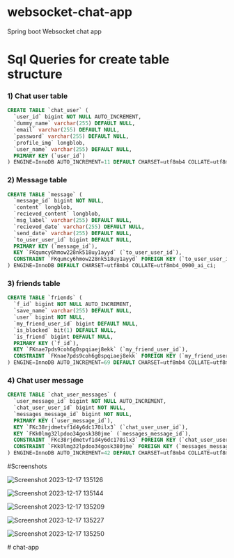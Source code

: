 # websocket-chat-app

Spring boot Websocket chat app

  

# Sql Queries for create table structure
###  1) Chat user table

```sql
CREATE TABLE `chat_user` (
  `user_id` bigint NOT NULL AUTO_INCREMENT,
  `dummy_name` varchar(255) DEFAULT NULL,
  `email` varchar(255) DEFAULT NULL,
  `password` varchar(255) DEFAULT NULL,
  `profile_img` longblob,
  `user_name` varchar(255) DEFAULT NULL,
  PRIMARY KEY (`user_id`)
) ENGINE=InnoDB AUTO_INCREMENT=11 DEFAULT CHARSET=utf8mb4 COLLATE=utf8mb4_0900_ai_ci;
```
###  2) Message table
```sql
CREATE TABLE `message` (
  `message_id` bigint NOT NULL,
  `content` longblob,
  `recieved_content` longblob,
  `msg_label` varchar(255) DEFAULT NULL,
  `recieved_date` varchar(255) DEFAULT NULL,
  `send_date` varchar(255) DEFAULT NULL,
  `to_user_user_id` bigint DEFAULT NULL,
  PRIMARY KEY (`message_id`),
  KEY `FKqumcy6hmow228nk518uy1ayyd` (`to_user_user_id`),
  CONSTRAINT `FKqumcy6hmow228nk518uy1ayyd` FOREIGN KEY (`to_user_user_id`) REFERENCES `chat_user` (`user_id`)
) ENGINE=InnoDB DEFAULT CHARSET=utf8mb4 COLLATE=utf8mb4_0900_ai_ci;
```
###  3) friends table
```sql
CREATE TABLE `friends` (
  `f_id` bigint NOT NULL AUTO_INCREMENT,
  `save_name` varchar(255) DEFAULT NULL,
  `user` bigint NOT NULL,
  `my_friend_user_id` bigint DEFAULT NULL,
  `is_blocked` bit(1) DEFAULT NULL,
  `is_friend` bigint DEFAULT NULL,
  PRIMARY KEY (`f_id`),
  KEY `FKnae7pds9coh6g0spqiaej8ekk` (`my_friend_user_id`),
  CONSTRAINT `FKnae7pds9coh6g0spqiaej8ekk` FOREIGN KEY (`my_friend_user_id`) REFERENCES `chat_user` (`user_id`)
) ENGINE=InnoDB AUTO_INCREMENT=69 DEFAULT CHARSET=utf8mb4 COLLATE=utf8mb4_0900_ai_ci;
```
###  4) Chat user message
```sql
CREATE TABLE `chat_user_messages` (
  `user_message_id` bigint NOT NULL AUTO_INCREMENT,
  `chat_user_user_id` bigint NOT NULL,
  `messages_message_id` bigint NOT NULL,
  PRIMARY KEY (`user_message_id`),
  KEY `FKc38rjdmetvf1d4y6dc170ilx3` (`chat_user_user_id`),
  KEY `FKk0lmg32lpdoo34gosk380jme` (`messages_message_id`),
  CONSTRAINT `FKc38rjdmetvf1d4y6dc170ilx3` FOREIGN KEY (`chat_user_user_id`) REFERENCES `chat_user` (`user_id`),
  CONSTRAINT `FKk0lmg32lpdoo34gosk380jme` FOREIGN KEY (`messages_message_id`) REFERENCES `message` (`message_id`)
) ENGINE=InnoDB AUTO_INCREMENT=42 DEFAULT CHARSET=utf8mb4 COLLATE=utf8mb4_0900_ai_ci;
```

#Screenshots

![Screenshot 2023-12-17 135126](https://github.com/vishal1605/websocket-chat-app/assets/68631914/3c2a9cbd-d0eb-4017-84aa-3c4e2e40cd32)

![Screenshot 2023-12-17 135144](https://github.com/vishal1605/websocket-chat-app/assets/68631914/aac6b716-a4b1-4512-aaca-26139c64c92b)

![Screenshot 2023-12-17 135209](https://github.com/vishal1605/websocket-chat-app/assets/68631914/c7e855ff-4b8d-4231-8f40-441c5eaa3238)

![Screenshot 2023-12-17 135227](https://github.com/vishal1605/websocket-chat-app/assets/68631914/7770ce55-4115-4532-9cd2-63aef8438e25)

![Screenshot 2023-12-17 135250](https://github.com/vishal1605/websocket-chat-app/assets/68631914/9d828acb-853f-48e8-91eb-e05b06eaf6a8)



#   c h a t - a p p  
 
